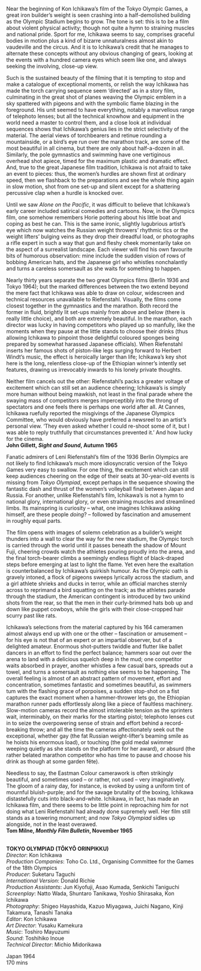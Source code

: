

Near the beginning of Kon Ichikawa’s film of the Tokyo Olympic Games, a great iron builder’s weight is seen crashing into a half-demolished building as the Olympic Stadium begins to grow. The tone is set: this is to be a film about violent physical activity; though not quite a hymn to straining muscles and national pride. Sport for me, Ichikawa seems to say, comprises graceful bodies in motion plus a kind of bizarre unnaturalness almost akin to vaudeville and the circus. And it is to Ichikawa’s credit that he manages to alternate these concepts without any obvious changing of gears, looking at the events with a hundred camera eyes which seem like one, and always seeking the involving, close-up view.

Such is the sustained beauty of the filming that it is tempting to stop and make a catalogue of exceptional moments, or relish the way Ichikawa has made the torch carrying sequence seem ‘directed’ as in a story film, culminating in the great shot of planes weaving the Olympic emblem in a sky spattered with pigeons and with the symbolic flame blazing in the foreground. His unit seemed to have everything, notably a marvellous range of telephoto lenses; but all the technical knowhow and equipment in the world need a master to control them, and a close look at individual sequences shows that Ichikawa’s genius lies in the strict selectivity of the material. The aerial views of torchbearers and retinue rounding a mountainside, or a bird’s eye run over the marathon track, are some of the most beautiful in all cinema, but there are only about half-a-dozen in all. Similarly, the pole gymnastics and swimming have one vertiginous overhead shot apiece, timed for the maximum plastic and dramatic effect. And, true to the great Japanese film tradition, Ichikawa is not afraid to take an event to pieces: thus, the women’s hurdles are shown first at ordinary speed, then we flashback to the preparations and see the whole thing again in slow motion, shot from one set-up and silent except for a shattering percussive clap when a hurdle is knocked over.

Until we saw _Alone on the Pacific_, it was difficult to believe that Ichikawa’s early career included satirical comedies and cartoons. Now, in the Olympics film, one somehow remembers Horie pottering about his little boat and coping as best he can. This is the same ironic, slightly lugubrious artist’s eye which now watches the Russian weight throwers’ rhythmic tics or the weight lifters’ bulging veins as they drop their dreadful load, or photographs a rifle expert in such a way that gun and fleshy cheek momentarily take on the aspect of a surrealist landscape. Each viewer will find his own favourite bits of humorous observation: mine include the sudden vision of rows of bobbing American hats, and the Japanese girl who whistles nonchalantly and turns a careless somersault as she waits for something  to happen.

Nearly thirty years separate the two great Olympics films (Berlin 1936 and Tokyo 1964); but the marked differences between the two extend beyond the mere fact that Ichikawa was able to draw on colour, widescreen and technical resources unavailable to Riefenstahl. Visually, the films come closest together in the gymnastics and the marathon. Both record the former in fluid, brightly lit set-ups mainly from above and below (there is really little choice), and both are extremely beautiful. In the marathon, each director was lucky in having competitors who played up so manfully, like the moments when they pause at the little stands to choose their drinks (thus allowing Ichikawa to pinpoint those delightful coloured sponges being prepared by somewhat harassed Japanese officials). When Riefenstahl inserts her famous shots of piston-like legs surging forward to Herbert Windt’s music, the effect is heroically larger than life; Ichikawa’s key shot here is the long, relentless close-up of the Ethiopian winner’s intently set features, drawing us irrevocably inwards to his lonely private thoughts.

Neither film cancels out the other: Riefenstahl’s packs a greater voltage of excitement which can still set an audience cheering; Ichikawa’s is simply more human without being mawkish, not least in the final parade where the swaying mass of competitors merges imperceptibly into the throng of spectators and one feels there is perhaps one world after all. At Cannes, Ichikawa ruefully reported the misgivings of the Japanese Olympics Committee, who would obviously have preferred a newsreel to an artist’s personal view. ‘They even asked whether I could re-shoot some of it, but I was able to reply truthfully that circumstances prevented it.’ And how lucky for the cinema.  
**John Gillett, _Sight and Sound_, Autumn 1965**

Fanatic admirers of Leni Riefenstahl’s film of the 1936 Berlin Olympics are not likely to find Ichikawa’s much more idiosyncratic version of the Tokyo Games very easy to swallow. For one thing, the excitement which can still keep audiences cheering on the edge of their seats at 30-year-old events is missing from _Tokyo Olympiad_, except perhaps in the sequence showing the fantastic dash and thrust of the women’s volleyball final between Japan and Russia. For another, unlike Riefenstahl’s film, Ichikawa’s is not a hymn to national glory, international glory, or even straining muscles and streamlined limbs. Its mainspring is curiosity – what, one imagines Ichikawa asking himself, are these people _doing_? – followed by fascination and amusement in roughly equal parts.

The film opens with images of solemn celebration as a builder’s weight thunders into a wall to clear the way for the new stadium, the Olympic torch is carried through the world until it passes beneath the shadow of Mount Fuji, cheering crowds watch the athletes pouring proudly into the arena, and the final torch-bearer climbs a seemingly endless flight of black-draped steps before emerging at last to light the flame. Yet even here the exaltation is counterbalanced by Ichikawa’s quirkish humour. As the Olympic oath is gravely intoned, a flock of pigeons sweeps lyrically across the stadium, and a girl athlete shrieks and ducks in terror, while an official marches sternly across to reprimand a bird squatting on the track; as the athletes parade through the stadium, the American contingent is introduced by two unkind shots from the rear, so that the men in their curly-brimmed hats bob up and down like puppet cowboys, while the girls with their close-cropped hair scurry past like rats.

Ichikawa’s selections from the material captured by his 164 cameramen almost always end up with one or the other – fascination or amusement – for his eye is not that of an expert or an impartial observer, but of a delighted amateur. Enormous shot-putters twiddle and flutter like ballet dancers in an effort to find the perfect balance; hammers soar out over the arena to land with a delicious squelch deep in the mud; one competitor waits absorbed in prayer, another whistles a few casual bars, spreads out a towel, and turns a somersault as nothing else seems to be happening. The overall feeling is almost of an abstract pattern of movement, effort and concentration, sometimes fantastic and sometimes beautiful, as swimmers tum with the flashing grace of porpoises, a sudden stop-shot on a fist captures the exact moment when a hammer-thrower lets go, the Ethiopian marathon runner pads effortlessly along like a piece of faultless machinery. Slow-motion cameras record the almost intolerable tension as the sprinters wait, interminably, on their marks for the starting pistol; telephoto lenses cut in to seize the overpowering sense of strain and effort behind a record-breaking throw; and all the time the cameras affectionately seek out the exceptional, whether gay (the fat Russian weight-lifter’s beaming smile as he hoists his enormous load), or touching (the gold medal swimmer weeping quietly as she stands on the platform for her award), or absurd (the rather belated marathon competitor who has time to pause and choose his drink as though at some garden fête).

Needless to say, the Eastman Colour camerawork is often strikingly beautiful, and sometimes used – or rather, not used – very imaginatively. The gloom of a rainy day, for instance, is evoked by using a uniform tint of mournful bluish-purple; and for the savage brutality of the boxing, Ichikawa distastefully cuts into black-and-white. Ichikawa, in fact, has made an Ichikawa film, and there seems to be little point in reproaching him for not doing what Leni Riefenstahl had already done supremely well. Her film still stands as a towering monument; and now _Tokyo Olympiad_ sidles up alongside, not in the least overawed.  
**Tom Milne, _Monthly Film Bulletin_, November 1965**
<br><br>

**TOKYO OLYMPIAD (TÔKYÔ ORINPIKKU)**  
_Director_: Kon Ichikawa  
_Production Companies_: Toho Co. Ltd., Organising Committee for the Games of the 18th Olympics  
_Producer_: Suketaru Taguchi  
_International Version_: Donald Richie  
_Production Assistants_: Jun Kiyofuji, Asao Kumada, Senkichi Taniguchi  
_Screenplay_: Natto Wada, Shuntaro Tanikawa, Yoshio Shirasaka, Kon Ichikawa  
_Photography_: Shigeo Hayashida, Kazuo Miyagawa, Juichi Nagano, Kinji Takamura, Tanashi Tanaka  
_Editor_: Kon Ichikawa  
_Art Director_: Yusaku Kamekura  
_Music_: Toshiro Mayuzumi  
_Sound_: Toshihiko Inoue  
_Technical Director_: Michio Midorikawa

Japan 1964  
170 mins
<br><br>
<!--stackedit_data:
eyJoaXN0b3J5IjpbLTc4NDY5NzQ3MF19
-->